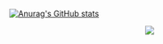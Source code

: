
<!---
cyinen/cyinen is a ✨ special ✨ repository because its `README.md` (this file) appears on your GitHub profile.
You can click the Preview link to take a look at your changes.
--->
[![Anurag's GitHub stats](https://github-readme-stats.vercel.app/api?username=cyinen&count_private=true&show_icons=true&theme=radical)](https://github.com/anuraghazra/github-readme-stats)
<!-- <div align="left"> <img src="https://github-readme-stats.vercel.app/api/top-langs/?username=cyinen&hide_title=true&hide_border=true&layout=compact&langs_count=6&text_color=000&icon_color=fff&bg_color=0,52fa5a,4dfcff,c64dff&theme=graywhite" /> </div> -->
<!-- ![Metrics](https://metrics.lecoq.io/cyinen?template=classic&base.indepth=false&base.hireable=false&config.timezone=Asia%2FShanghai) -->

<div align="center"> <img src="https://github-profile-trophy.vercel.app/?username=sun0225SUN" /> </div>

